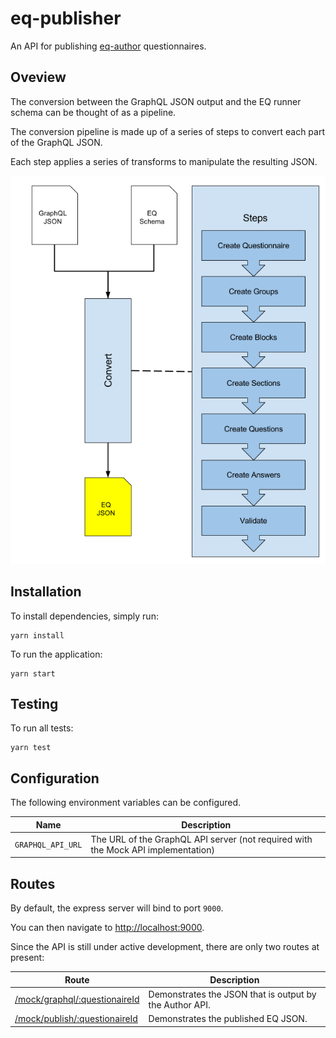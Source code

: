 # eq-publisher
An API for publishing [eq-author](http://github.com/ONSDigital/eq-author) questionnaires.

## Oveview

The conversion between the GraphQL JSON output and the EQ runner schema can be thought of as a pipeline.

The conversion pipeline is made up of a series of steps to convert each part of the GraphQL JSON.

Each step applies a series of transforms to manipulate the resulting JSON.

![process.jpg](docs/images/process.png)

## Installation

To install dependencies, simply run:
```
yarn install
```

To run the application:
```
yarn start
```

## Testing

To run all tests:
```
yarn test
```

## Configuration

The following environment variables can be configured.

| Name | Description |
| ---- | ----------- |
| `GRAPHQL_API_URL` | The URL of the GraphQL API server (not required with the Mock API implementation) |

## Routes

By default, the express server will bind to port `9000`. 

You can then navigate to [http://localhost:9000](http://localhost:9000).

Since the API is still under active development, there are only two routes at present:

| Route  | Description |
| ------------- | ------------- |
| [/mock/graphql/:questionaireId](http://localhost:9000/mock/graphql/1)  | Demonstrates the JSON that is output by the Author API.  |
| [/mock/publish/:questionaireId](http://localhost:9000/mock/publish/1)  | Demonstrates the published EQ JSON.  |

